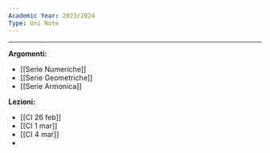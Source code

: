 ```yaml
---
Academic Year: 2023/2024
Type: Uni Note
---
```

---
**Argomenti:**
- [[Serie Numeriche]]
- [[Serie Geometriche]]
- [[Serie Armonica]]


**Lezioni:**
- [[CI 26 feb]]
- [[CI 1 mar]]
- [[CI 4 mar]]
- 